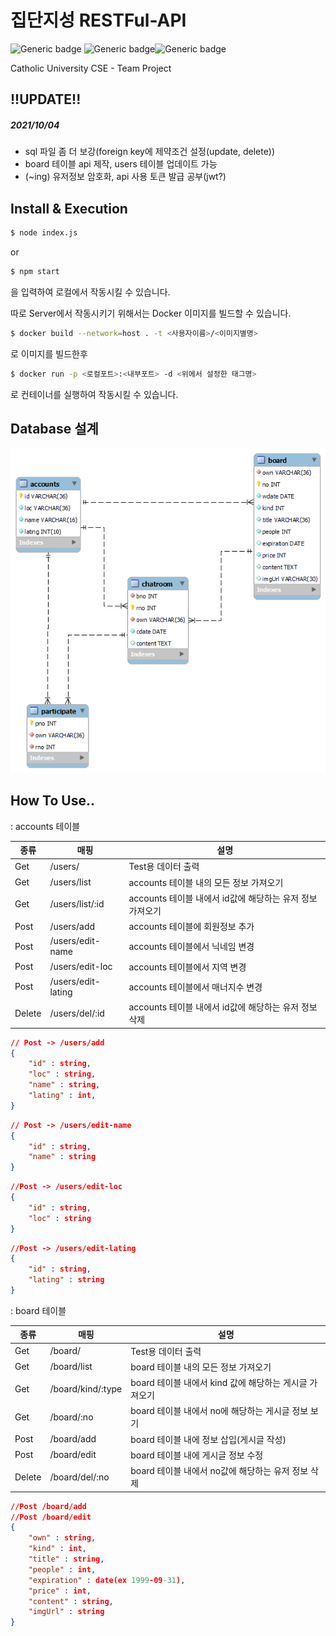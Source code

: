 # 집단지성 RESTFul-API

![Generic badge](https://img.shields.io/badge/Node.js-14.7.5-green.svg) ![Generic badge](https://img.shields.io/badge/NPM-6.14.14-red.svg)![Generic badge](https://img.shields.io/badge/MariaDB-10.3.29-blue.svg)

Catholic University CSE - Team Project

## !!UPDATE!!

##### 2021/10/04

+ sql 파일 좀 더 보강(foreign key에 제약조건 설정(update, delete))
+ board 테이블 api 제작, users 테이블 업데이트 가능
+ (~ing) 유저정보 암호화, api 사용 토큰 발급 공부(jwt?)

## Install & Execution

```bash
$ node index.js
```

or

```bash
$ npm start
```

을 입력하여 로컬에서 작동시킬 수 있습니다.



따로 Server에서 작동시키기 위해서는 Docker 이미지를 빌드할 수 있습니다.

```bash
$ docker build --network=host . -t <사용자이름>/<이미지별명>
```

로 이미지를 빌드한후

```bash
$ docker run -p <로컬포트>:<내부포트> -d <위에서 설정한 태그명>
```

로 컨테이너를 실행하여 작동시킬 수 있습니다.



## Database 설계

![캡처](https://github.com/CSE2021/Ga-Jang/blob/server/Server/database/ERD.png)



## How To Use..

: accounts 테이블

| 종류   | 매핑               | 설명                                                      |
| ------ | ------------------ | --------------------------------------------------------- |
| Get    | /users/            | Test용 데이터 출력                                        |
| Get    | /users/list        | accounts 테이블 내의 모든 정보 가져오기                   |
| Get    | /users/list/:id    | accounts 테이블 내에서 id값에 해당하는 유저 정보 가져오기 |
| Post   | /users/add         | accounts 테이블에 회원정보 추가                           |
| Post   | /users/edit-name   | accounts 테이블에서 닉네임 변경                           |
| Post   | /users/edit-loc    | accounts 테이블에서 지역 변경                             |
| Post   | /users/edit-lating | accounts 테이블에서 매너지수 변경                         |
| Delete | /users/del/:id     | accounts 테이블 내에서 id값에 해당하는 유저 정보 삭제     |

```json
// Post -> /users/add
{
	"id" : string,
	"loc" : string,
	"name" : string,
	"lating" : int,
}
```

```json
// Post -> /users/edit-name
{
    "id" : string,
    "name" : string
}
```

```json
//Post -> /users/edit-loc
{
    "id" : string,
    "loc" : string
}
```

```json
//Post -> /users/edit-lating
{
    "id" : string,
    "lating" : string
}
```



: board 테이블

| 종류   | 매핑              | 설명                                                   |
| ------ | ----------------- | ------------------------------------------------------ |
| Get    | /board/           | Test용 데이터 출력                                     |
| Get    | /board/list       | board 테이블 내의 모든 정보 가져오기                   |
| Get    | /board/kind/:type | board 테이블 내에서 kind 값에 해당하는 게시글 가져오기 |
| Get    | /board/:no        | board 테이블 내에서 no에 해당하는 게시글 정보 보기     |
| Post   | /board/add        | board 테이블 내에 정보 삽입(게시글 작성)               |
| Post   | /board/edit       | board 테이블 내에 게시글 정보 수정                     |
| Delete | /board/del/:no    | board 테이블 내에서 no값에 해당하는 유저 정보 삭제     |

```json
//Post /board/add
//Post /board/edit
{
    "own" : string,
    "kind" : int,
    "title" : string,
    "people" : int,
    "expiration" : date(ex 1999-09-31),
    "price" : int,
    "content" : string,
    "imgUrl" : string
}
```

